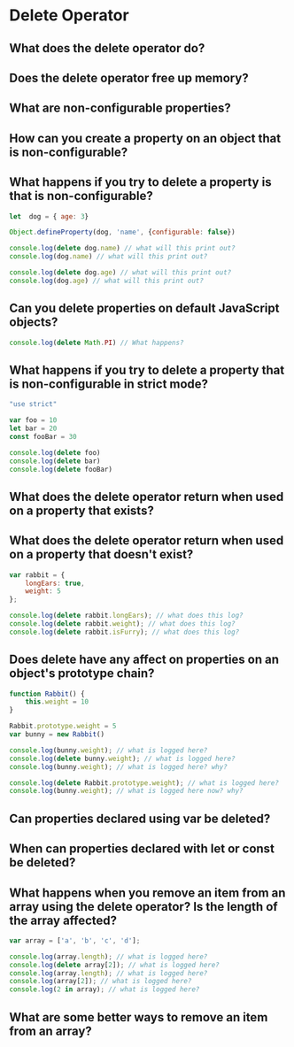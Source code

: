 # Delete Operator

## What does the delete operator do?

## Does the delete operator free up memory?

## What are non-configurable properties?

## How can you create a property on an object that is non-configurable?

## What happens if you try to delete a property is that is non-configurable?

```javascript
let  dog = { age: 3}

Object.defineProperty(dog, 'name', {configurable: false})

console.log(delete dog.name) // what will this print out?
console.log(dog.name) // what will this print out?

console.log(delete dog.age) // what will this print out?
console.log(dog.age) // what will this print out?
```

## Can you delete properties on default JavaScript objects? 

```javascript
console.log(delete Math.PI) // What happens?
```

## What happens if you try to delete a property that is non-configurable in strict mode?

```javascript
"use strict"

var foo = 10
let bar = 20
const fooBar = 30

console.log(delete foo)
console.log(delete bar)
console.log(delete fooBar)
```

## What does the delete operator return when used on a property that exists?

## What does the delete operator return when used on a property that doesn't exist?
```javascript
var rabbit = {
    longEars: true,
    weight: 5
};

console.log(delete rabbit.longEars); // what does this log?
console.log(delete rabbit.weight); // what does this log?
console.log(delete rabbit.isFurry); // what does this log?
```

## Does delete have any affect on properties on an object's prototype chain?
```javascript
function Rabbit() {
    this.weight = 10
}

Rabbit.prototype.weight = 5
var bunny = new Rabbit()

console.log(bunny.weight); // what is logged here?
console.log(delete bunny.weight); // what is logged here?
console.log(bunny.weight); // what is logged here? why?

console.log(delete Rabbit.prototype.weight); // what is logged here?
console.log(bunny.weight); // what is logged here now? why?
```

## Can properties declared using var be deleted?

## When can properties declared with let or const be deleted?

## What happens when you remove an item from an array using the delete operator? Is the length of the array affected?

```javascript
var array = ['a', 'b', 'c', 'd'];

console.log(array.length); // what is logged here?
console.log(delete array[2]); // what is logged here?
console.log(array.length); // what is logged here?
console.log(array[2]); // what is logged here?
console.log(2 in array); // what is logged here?
```

## What are some better ways to remove an item from an array? 